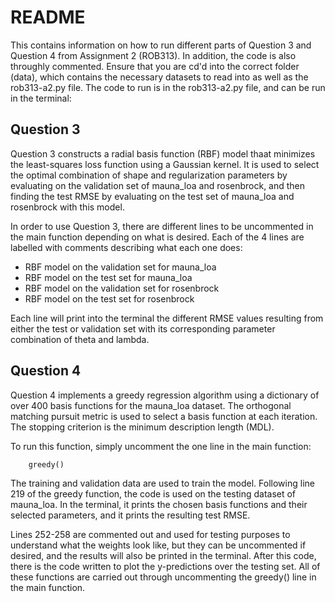 # README

This contains information on how to run different parts of Question 3 and 
Question 4 from Assignment 2 (ROB313). In addition, the code is also throughly commented.
Ensure that you are cd'd into the correct folder (data), which contains the
necessary datasets to read into as well as the rob313-a2.py file. The code to 
run is in the rob313-a2.py file, and can be run in the terminal:

## Question 3

Question 3 constructs a radial basis function (RBF) model thaat minimizes the 
least-squares loss function using a Gaussian kernel. It is used to select
the optimal combination of shape and regularization parameters by evaluating 
on the validation set of mauna_loa and rosenbrock, and then finding the test RMSE 
by evaluating on the test set of mauna_loa and rosenbrock with this model. 

In order to use Question 3, there are different lines to be uncommented in the 
main function depending on what is desired. Each of the 4 lines are labelled
with comments describing what each one does: 
* RBF model on the validation set for mauna_loa
* RBF model on the test set for mauna_loa
* RBF model on the validation set for rosenbrock
* RBF model on the test set for rosenbrock

Each line will print into the terminal the different RMSE values resulting 
from either the test or validation set with its corresponding parameter 
combination of theta and lambda. 

## Question 4

Question 4 implements a greedy regression algorithm using a dictionary of 
over 400 basis functions for the mauna_loa dataset. The orthogonal matching 
pursuit metric is used to select a basis function at each iteration. The
stopping criterion is the minimum description length (MDL).

To run this function, simply uncomment the one line in the main function: 

        greedy()

The training and validation data are used to train the model. Following line 219 
of the greedy function, the code is used on the testing dataset of mauna_loa.
In the terminal, it prints the chosen basis functions and their selected
parameters, and it prints the resulting test RMSE.

Lines 252-258 are commented out and used for testing purposes to understand 
what the weights look like, but they can be uncommented if desired, and the 
results will also be printed in the terminal. After this code, there is the code
written to plot the y-predictions over the testing set. All of these functions
are carried out through uncommenting the greedy() line in the main function.
